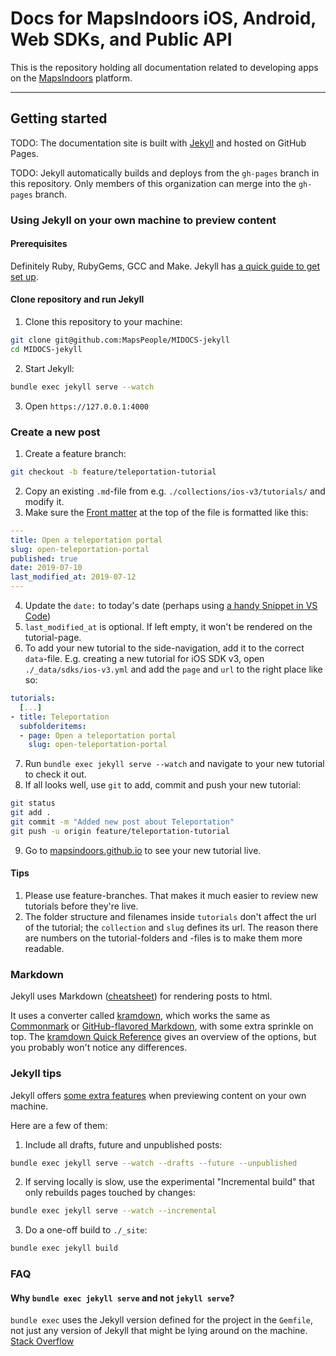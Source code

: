 # Docs for MapsIndoors iOS, Android, Web SDKs, and Public API

This is the repository holding all documentation related to developing apps on the [MapsIndoors](https://www.mapspeople.com/mapsindoors/) platform.

---

## Getting started

TODO: The documentation site is built with [Jekyll](https://jekyllrb.com) and hosted on GitHub Pages.

TODO: Jekyll automatically builds and deploys from the `gh-pages` branch in this repository. Only members of this organization can merge into the `gh-pages` branch.

### Using Jekyll on your own machine to preview content

#### Prerequisites

Definitely Ruby, RubyGems, GCC and Make. Jekyll has [a quick guide to get set up](https://jekyllrb.com/docs/installation/).

#### Clone repository and run Jekyll 

1. Clone this repository to your machine: 

  ```bash
  git clone git@github.com:MapsPeople/MIDOCS-jekyll
  cd MIDOCS-jekyll
  ```

2. Start Jekyll: 

  ```bash
  bundle exec jekyll serve --watch
  ```

3. Open `https://127.0.0.1:4000`

### Create a new post

1. Create a feature branch:

  ```bash
  git checkout -b feature/teleportation-tutorial
  ```

2. Copy an existing `.md`-file from e.g. `./collections/ios-v3/tutorials/` and modify it.
3. Make sure the [Front matter](https://jekyllrb.com/docs/step-by-step/03-front-matter/) at the top of the file is formatted like this:

  ```yaml
  ---
  title: Open a teleportation portal
  slug: open-teleportation-portal
  published: true
  date: 2019-07-10
  last_modified_at: 2019-07-12
  ---
  ```

4. Update the `date:` to today's date (perhaps using [a handy Snippet in VS Code](https://marketplace.visualstudio.com/items?itemName=jsynowiec.vscode-insertdatestring))
5. `last_modified_at` is optional. If left empty, it won't be rendered on the tutorial-page.
6. To add your new tutorial to the side-navigation, add it to the correct `data`-file. E.g. creating a new tutorial for iOS SDK v3, open `./_data/sdks/ios-v3.yml` and add the `page` and `url` to the right place like so:

  ```yaml
  tutorials:
    [...]
  - title: Teleportation
    subfolderitems:
    - page: Open a teleportation portal
      slug: open-teleportation-portal
  ```

7. Run `bundle exec jekyll serve --watch` and navigate to your new tutorial to check it out.
8. If all looks well, use `git` to add, commit and push your new tutorial:

  ```bash
  git status
  git add .
  git commit -m "Added new post about Teleportation"
  git push -u origin feature/teleportation-tutorial
  ```

9. Go to [mapsindoors.github.io](https://mapsindoors.github.io) to see your new tutorial live.

#### Tips

1. Please use feature-branches. That makes it much easier to review new tutorials before they're live.
1. The folder structure and filenames inside `tutorials` don't affect the url of the tutorial; the `collection` and `slug` defines its url. The reason there are numbers on the tutorial-folders and -files is to make them more readable.

### Markdown

Jekyll uses Markdown ([cheatsheet](https://github.com/adam-p/markdown-here/wiki/Markdown-Cheatsheet)) for rendering posts to html.

It uses a converter called [kramdown](https://kramdown.gettalong.org/index.html), which works the same as [Commonmark](https://commonmark.org) or [GitHub-flavored Markdown](https://help.github.com/en/articles/basic-writing-and-formatting-syntax), with some extra sprinkle on top. The [kramdown Quick Reference](https://kramdown.gettalong.org/quickref.html) gives an overview of the options, but you probably won't notice any differences.

### Jekyll tips

Jekyll offers [some extra features](https://jekyllrb.com/docs/usage/) when previewing content on your own machine.

Here are a few of them:

1. Include all drafts, future and unpublished posts:
  ```bash
  bundle exec jekyll serve --watch --drafts --future --unpublished
  ```

2. If serving locally is slow, use the experimental "Incremental build" that only rebuilds pages touched by changes: 

  ```bash
  bundle exec jekyll serve --watch --incremental
  ```

3. Do a one-off build to `./_site`:

  ```bash
  bundle exec jekyll build
  ```

### FAQ

#### Why `bundle exec jekyll serve` and not `jekyll serve`?

`bundle exec` uses the Jekyll version defined for the project in the `Gemfile`, not just any version of Jekyll that might be lying around on the machine. [Stack Overflow](https://stackoverflow.com/questions/51157446/whats-the-difference-between-bundle-exec-jekyll-serve-and-jekyll-serve)

